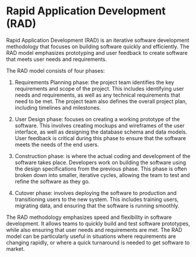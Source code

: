 # Rapid Application Development (RAD)

Rapid Application Development (RAD) is an iterative software development methodology that focuses on building software quickly and efficiently. The RAD model emphasizes prototyping and user feedback to create software that meets user needs and requirements.

The RAD model consists of four phases: 

1. Requirements Planning phase: the project team identifies the key requirements and scope of the project. This includes identifying user needs and requirements, as well as any technical requirements that need to be met. The project team also defines the overall project plan, including timelines and milestones.

2. User Design phase: focuses on creating a working prototype of the software. This involves creating mockups and wireframes of the user interface, as well as designing the database schema and data models. User feedback is critical during this phase to ensure that the software meets the needs of the end users.

3. Construction phase: is where the actual coding and development of the software takes place. Developers work on building the software using the design specifications from the previous phase. This phase is often broken down into smaller, iterative cycles, allowing the team to test and refine the software as they go.

4. Cutover phase: involves deploying the software to production and transitioning users to the new system. This includes training users, migrating data, and ensuring that the software is running smoothly.

The RAD methodology emphasizes speed and flexibility in software development. It allows teams to quickly build and test software prototypes, while also ensuring that user needs and requirements are met. The RAD model can be particularly useful in situations where requirements are changing rapidly, or where a quick turnaround is needed to get software to market.